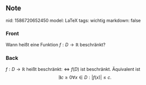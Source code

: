 ## Note
nid: 1586720652450
model: LaTeX
tags: wichtig
markdown: false

### Front
Wann heißt eine Funktion $f: D \rightarrow \mathbb{R}$ beschränkt?

### Back
$f: D \rightarrow \mathbb{R}$ heißt beschränkt:$\Longleftrightarrow f(D)$ ist beschränkt. Äquivalent ist
$$
\exists c \geq 0 \forall x \in D:|f(x)| \leq c.
$$
